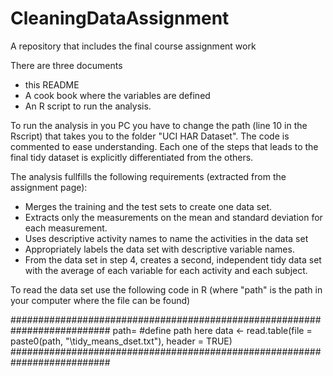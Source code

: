 # CleaningDataAssignment
A repository that includes the final course assignment work

There are three documents
* this README
* A cook book where the variables are defined
* An R script to run the analysis.

To run the analysis in you PC you have to change the path (line 10 in the Rscript) that takes you to the folder "UCI HAR Dataset". The code is commented to ease understanding. Each one of the steps that leads to the final tidy dataset is explicitly differentiated from the others.

The analysis fullfills the following requirements (extracted from the assignment page):
* Merges the training and the test sets to create one data set.
* Extracts only the measurements on the mean and standard deviation for each measurement.
* Uses descriptive activity names to name the activities in the data set
* Appropriately labels the data set with descriptive variable names.
* From the data set in step 4, creates a second, independent tidy data set with the average of each variable for each activity and each subject.

To read the data set use the following code in R (where "path" is the path in your computer where the file can be found)

##########################################################################
path= #define path here
data <- read.table(file = paste0(path, "\\tidy_means_dset.txt"), header = TRUE)
##########################################################################
